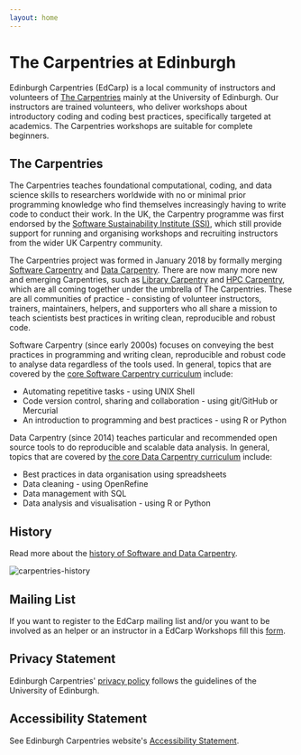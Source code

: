 ```yaml
---
layout: home
---
```


# The Carpentries at Edinburgh
Edinburgh Carpentries (EdCarp) is a local community of instructors and volunteers of [The Carpentries](https://carpentries.org/) mainly at the University of Edinburgh. Our instructors are trained volunteers, who deliver workshops about introductory coding and coding best practices, specifically targeted at academics. The Carpentries workshops are suitable for complete beginners.

## The Carpentries
The Carpentries teaches foundational computational, coding, and data science skills to researchers worldwide with no or minimal prior
programming knowledge who find themselves increasingly having to write code to conduct their work. In the UK, the Carpentry programme was first endorsed by the
[Software Sustainability Institute (SSI)](https://software.ac.uk/), which still provide support for running and organising workshops and recruiting instructors
from the wider UK Carpentry community.

The Carpentries project was formed in January 2018 by formally merging [Software Carpentry](https://software-carpentry.org/) and [Data Carpentry](http://www.datacarpentry.org/).
There are now many more new and emerging Carpentries, such as [Library Carpentry](https://librarycarpentry.github.io/) and [HPC Carpentry](https://hpc-carpentry.github.io/),
which are all coming together under the umbrella of The Carpentries. These are all communities of practice - consisting of volunteer instructors, trainers, maintainers, helpers,
and supporters who all share a mission to teach scientists best practices in writing clean, reproducible and robust code.

Software Carpentry (since early 2000s) focuses on conveying the best practices in programming and writing clean, reproducible and robust code to analyse data regardless of the tools used. In general, topics that are covered by the [core Software Carpentry curriculum](https://software-carpentry.org/lessons/) include:

- Automating repetitive tasks - using UNIX Shell
- Code version control, sharing and collaboration - using git/GitHub or Mercurial
- An introduction to programming and best practices - using R or Python

Data Carpentry (since 2014) teaches particular and recommended open source tools to do reproducible and scalable data analysis. In general, topics that are covered by [the core Data Carpentry curriculum](http://www.datacarpentry.org/lessons/) include:

- Best practices in data organisation using spreadsheets
- Data cleaning - using OpenRefine
- Data management with SQL
- Data analysis and visualisation - using R or Python

## History
Read more about the [history of Software and Data Carpentry](https://software-carpentry.org/scf/history/).

![carpentries-history](https://software-carpentry.org/files/2017/SWCDChistory.png "A brief history of Software and Data Carpentry")

## Mailing List 
If you want to register to the EdCarp mailing list and/or you want to be involved as an helper or an instructor in a EdCarp Workshops fill this [form](http://eepurl.com/gl4MsX).

## Privacy Statement
Edinburgh Carpentries' [privacy policy](https://github.com/edcarp/edcarp.github.io/blob/master/PrivacyStatement.md) follows the guidelines of the University of Edinburgh.


## Accessibility Statement
See Edinburgh Carpentries website's [Accessibility Statement](https://github.com/edcarp/edcarp.github.io/blob/master/AccessibilityStatementEdCarp.md).

